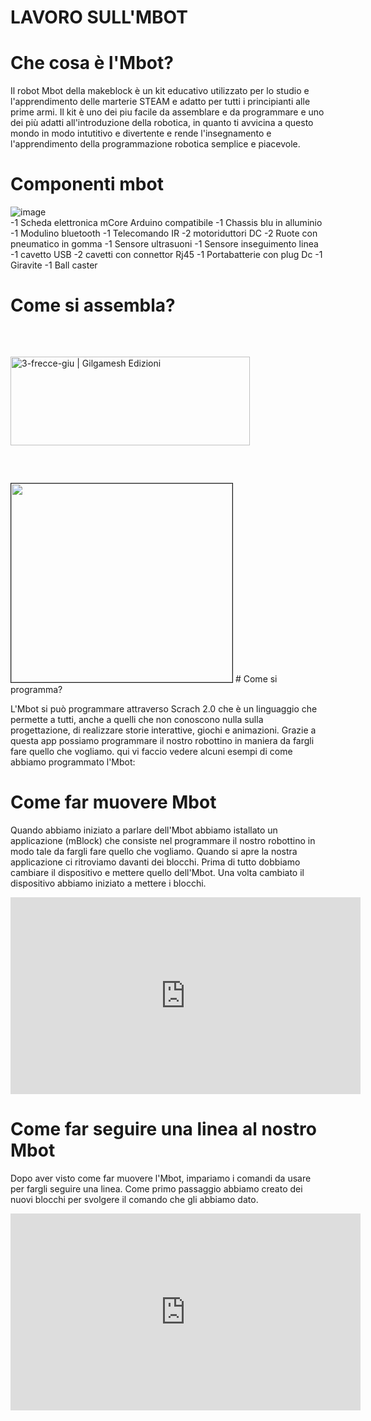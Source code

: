 # LAVORO SULL'MBOT

# Che cosa è l'Mbot?

Il robot Mbot della makeblock è un kit educativo utilizzato per lo studio e l'apprendimento delle marterie STEAM e adatto per tutti i principianti alle prime armi.
Il kit è uno dei piu facile da assemblare e da programmare e uno dei più adatti all'introduzione della robotica, in quanto ti avvicina a questo mondo in modo intutitivo e divertente e rende l'insegnamento e l'apprendimento della programmazione robotica semplice e piacevole.

# Componenti mbot

![image](https://user-images.githubusercontent.com/101712540/161950753-905af191-6647-4a75-98b7-d26090f35068.png)      
                                                                                                                        -1 Scheda elettronica mCore Arduino compatibile 
                                                                                                                        -1 Chassis blu in alluminio 
                                                                                                                        -1 Modulino bluetooth
                                                                                                                        -1 Telecomando IR
                                                                                                                        -2 motoriduttori DC
                                                                                                                        -2 Ruote con pneumatico in gomma
                                                                                                                        -1 Sensore ultrasuoni 
                                                                                                                        -1 Sensore inseguimento linea
                                                                                                                        -1 cavetto USB
                                                                                                                        -2 cavetti con connettor Rj45
                                                                                                                        -1 Portabatterie con plug Dc
                                                                                                                        -1 Giravite
                                                                                                                        -1 Ball caster
                                                                                                                        
                                                                                                                                                                           
                                                                                                                       
                                                                                                                      
                                                                                                                      
                                                                                                                      
# Come si assembla?

<img src="https://gilgameshedizioni.com/wp-content/uploads/2019/03/3-frecce-giu.png" jsaction="load:XAeZkd;" jsname="HiaYvf" class="n3VNCb" alt="3-frecce-giu | 
Gilgamesh Edizioni" data-noaft="1" style="width: 383px; height: 142.341px; margin: 45.6795px 0px;">

 <img src="https://www.futurashop.it/image/catalog/data/robotica/assembly.gif" style="border-width: 1px; border-style: solid; width: 354px; height: 318px;">
# Come si programma?
 
 L'Mbot si può programmare attraverso Scrach 2.0 che è un linguaggio che permette a tutti, anche a quelli che non conoscono nulla sulla progettazione, di realizzare storie interattive, giochi e animazioni. Grazie a questa app possiamo programmare il nostro robottino in maniera da fargli fare quello che vogliamo. 
 qui vi faccio vedere alcuni esempi di come abbiamo programmato l'Mbot:
# Come far muovere Mbot

Quando abbiamo iniziato a parlare dell'Mbot abbiamo istallato un applicazione (mBlock) che consiste nel programmare il nostro robottino in modo tale da fargli fare quello che vogliamo. 
Quando si apre la nostra applicazione ci ritroviamo davanti dei blocchi. Prima di tutto dobbiamo cambiare il dispositivo e mettere quello dell'Mbot.
Una volta cambiato il dispositivo abbiamo iniziato a mettere i blocchi.

 <iframe width="560" height="315" src="https://www.youtube.com/embed/oUsr08yC0Y4" title="YouTube video player" frameborder="0" allow="accelerometer; autoplay; clipboard-write; encrypted-media; gyroscope; picture-in-picture" allowfullscreen></iframe>

# Come far seguire una linea al nostro Mbot

Dopo aver visto come far muovere l'Mbot, impariamo i comandi da usare per fargli seguire una linea.
Come primo passaggio abbiamo creato dei nuovi blocchi per svolgere il comando che gli abbiamo dato.

<iframe width="560" height="315" src="https://www.youtube.com/embed/EVURtTVIZpE" title="YouTube video player" frameborder="0" allow="accelerometer; autoplay; clipboard-write; encrypted-media; gyroscope; picture-in-picture" allowfullscreen></iframe>


 



 
















